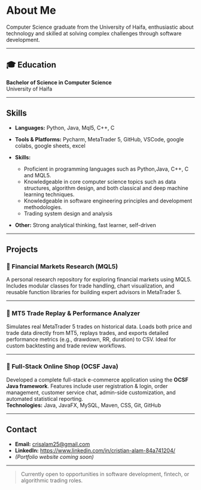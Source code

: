 #  About Me

Computer Science graduate from the University of Haifa, enthusiastic about technology and skilled at solving complex challenges through software development.

---

## 🎓 Education

**Bachelor of Science in Computer Science**  
University of Haifa  

---

##  Skills

- **Languages:** Python, Java, Mql5, C++, C  
- **Tools & Platforms:** Pycharm, MetaTrader 5, GitHub, VSCode, google colabs, google sheets, excel
- **Skills:**  
   - Proficient in programming languages such as  Python,Java, C++, C and MQL5.
   - Knowledgeable in core computer science topics such as data structures, algorithm design, and both classical and deep machine learning techniques.
   - Knowledgeable in software engineering principles and development methodologies.  
   - Trading system design and analysis  
  
- **Other:** Strong analytical thinking, fast learner, self-driven

---

##  Projects

### 🔹 Financial Markets Research (MQL5)
A personal research repository for exploring financial markets using MQL5. Includes modular classes for trade handling, chart visualization, and reusable function libraries for building expert advisors in MetaTrader 5.  


---

### 🔹 MT5 Trade Replay & Performance Analyzer
Simulates real MetaTrader 5 trades on historical data. Loads both price and trade data directly from MT5, replays trades, and exports detailed performance metrics (e.g., drawdown, RR, duration) to CSV. Ideal for custom backtesting and trade review workflows.

---

### 🔹 Full-Stack Online Shop (OCSF Java)
Developed a complete full-stack e-commerce application using the **OCSF Java framework**. Features include user registration & login, order management, customer service chat, admin-side customization, and automated statistical reporting.  
**Technologies:** Java, JavaFX, MySQL, Maven, CSS, Git, GitHub





---

##  Contact

- **Email:** crisalam25@gmail.com  
- **LinkedIn:** https://www.linkedin.com/in/cristian-alam-84a741204/  
- *(Portfolio website coming soon)*

---

> Currently open to opportunities in software development, fintech, or algorithmic trading roles.
